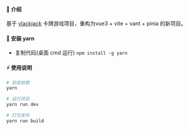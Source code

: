 #### 🌈 介绍

基于 <a href="https://github.com/kevinleedrum/vlackjack">vlackjack</a> 卡牌游戏项目，重构为vue3 + vite + vant + pinia 的新项目。


#### 🚧 安装 yarn

- 复制代码(桌面 cmd 运行) `npm install -g yarn`

#### ⚡ 使用说明

```bash
# 安装依赖
yarn

# 运行项目
yarn run dev

# 打包发布
yarn run build
```
